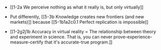 - [[1-2a We perceive nothing as what it really is, but only virtually]]

- Put differently, [[5-3b Knowledge creates new frontiers (and new markets)]] because [[5-1b1a2c0.1 Perfect replication is impossible]]

- [[1-2g2j1b Accuracy in virtual reality = The relationship between theory and experiment in science. That is, you can never prove-experience-measure-certify that it's accurate-true program.]]
